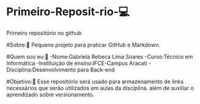 # Primeiro-Reposit-rio-💻
Primeiro repositório no github

#Sobre:📝
Pequeno projeto para praticar GitHub e Markdown.

#Quem sou eu:🤔
-Nome:Gabriela Rebeca Lima Soares 
-Curso:Técnico em Informática 
-Instituição de ensino:IFCE-Campus Aracati
-Disciplina:Desenvolvimento para Back-end

#Objetivo:📌
Esse repositório será usado para armazenamento de links necessários que serão utilizados em aulas da disciplina.
além de auxiliar o aprendizado sobre versionamento.
